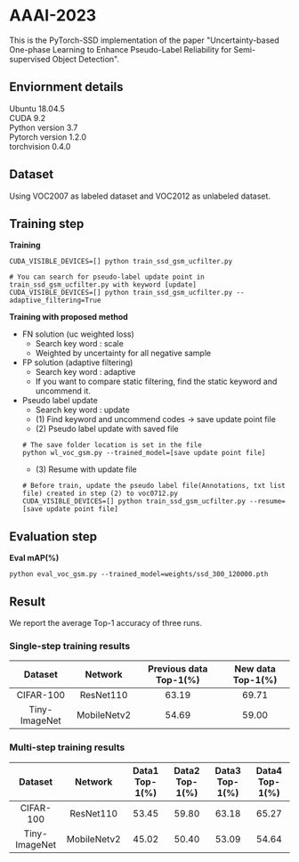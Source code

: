 # AAAI-2023

This is the PyTorch-SSD implementation of the paper "Uncertainty-based One-phase Learning to Enhance Pseudo-Label Reliability for Semi-supervised Object Detection".

## Enviornment details
Ubuntu 18.04.5    
CUDA 9.2   
Python version 3.7    
Pytorch version 1.2.0   
torchvision 0.4.0    

## Dataset
Using VOC2007 as labeled dataset and VOC2012 as unlabeled dataset.  

## Training step
**Training**
```
CUDA_VISIBLE_DEVICES=[] python train_ssd_gsm_ucfilter.py  

# You can search for pseudo-label update point in train_ssd_gsm_ucfilter.py with keyword [update]
CUDA_VISIBLE_DEVICES=[] python train_ssd_gsm_ucfilter.py --adaptive_filtering=True
```

**Training with proposed method**
  - FN solution (uc weighted loss)
     - Search key word : scale
     - Weighted by uncertainty for all negative sample
  - FP solution (adaptive filtering)
     - Search key word : adaptive
     - If you want to compare static filtering, find the static keyword and uncommend it.
  - Pseudo label update 
     - Search key word : update
     - (1) Find keyword and uncommend codes -> save update point file 
     - (2) Pseudo label update with saved file
     ```
     # The save folder location is set in the file
     python wl_voc_gsm.py --trained_model=[save update point file]
     ```
     - (3) Resume with update file
     ```
     # Before train, update the pseudo label file(Annotations, txt list file) created in step (2) to voc0712.py
     CUDA_VISIBLE_DEVICES=[] python train_ssd_gsm_ucfilter.py --resume=[save update point file]
     ```
     




## Evaluation step
**Eval mAP(%)**
```
python eval_voc_gsm.py --trained_model=weights/ssd_300_120000.pth
```


## Result
We report the average Top-1 accuracy of three runs.

### Single-step training results
|    Dataset    |   Network   | Previous data Top-1(%) | New data Top-1(%) |
|:-------------:|:-----------:|:----------------------:|:-----------------:|
|   CIFAR-100   |  ResNet110  |          63.19         |       69.71       |
| Tiny-ImageNet | MobileNetv2 |          54.69         |       59.00       |

### Multi-step training results
|    Dataset    |   Network   | Data1 Top-1(%) | Data2 Top-1(%) | Data3 Top-1(%) | Data4 Top-1(%) |
|:-------------:|:-----------:|:--------------:|:--------------:|:--------------:|:--------------:|
|   CIFAR-100   |  ResNet110  |      53.45     |      59.80     |      63.18     |      65.27     |
| Tiny-ImageNet | MobileNetv2 |      45.02     |      50.40     |      53.09     |      54.64     |
